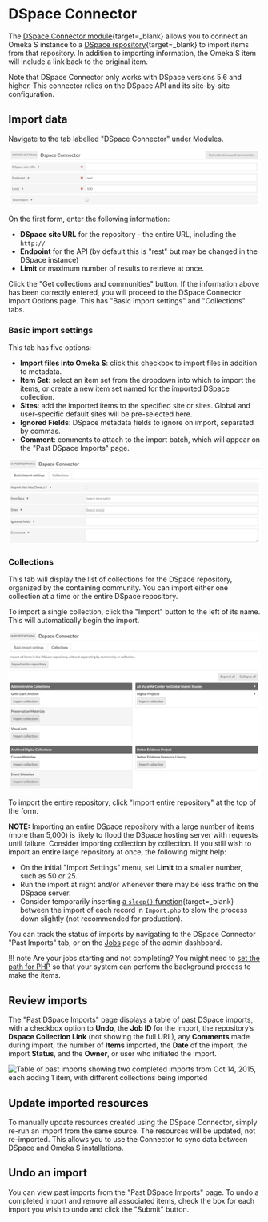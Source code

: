# DSpace Connector

The [DSpace Connector module](https://omeka.org/s/modules/DspaceConnector){target=_blank} allows you to connect an Omeka S instance to a [DSpace repository](https://duraspace.org/dspace/){target=_blank} to import items from that repository. In addition to importing information, the Omeka S item will include a link back to the original item.

Note that DSpace Connector only works with DSpace versions 5.6 and higher. This connector relies on the DSpace API and its site-by-site configuration.

## Import data

Navigate to the tab labelled "DSpace Connector" under Modules. 

![Screenshot of the field options for DSpace Connector with collections loaded from a university library](../modules/modulesfiles/dspace_import.png)

On the first form, enter the following information: 

* **DSpace site URL** for the repository - the entire URL, including the `http://`
* **Endpoint** for the API (by default this is "rest" but may be changed in the DSpace instance)
* **Limit** or maximum number of results to retrieve at once. 

Click the "Get collections and communities" button. If the information above has been correctly entered, you will proceed to the DSpace Connector Import Options page. This has "Basic import settings" and "Collections" tabs. 

### Basic import settings
This tab has five options:

* **Import files into Omeka S**: click this checkbox to import files in addition to metadata.
* **Item Set**: select an item set from the dropdown into which to import the items, or create a new item set named for the imported DSpace collection.
* **Sites**: add the imported items to the specified site or sites. Global and user-specific default sites will be pre-selected here. 
* **Ignored Fields**: DSpace metadata fields to ignore on import, separated by commas. 
* **Comment**: comments to attach to the import batch, which will appear on the "Past DSpace Imports" page.

![basic import settings, nothing entered and no boxes checked.](../modules/modulesfiles/dspace_importset.png) 

### Collections
This tab will display the list of collections for the DSpace repository, organized by the containing community. You can import either one collection at a time or the entire DSpace repository.

To import a single collection, click the "Import" button to the left of its name. This will automatically begin the import.

![First few collections from mars.gmu.edu's DSpace repository](../modules/modulesfiles/dspace_coll.png)

To import the entire repository, click "Import entire repository" at the top of the form.

**NOTE:** Importing an entire DSpace repository with a large number of items (more than 5,000) is likely to flood the DSpace hosting server with requests until failure. Consider importing collection by collection. If you still wish to import an entire large repository at once, the following might help:

* On the initial "Import Settings" menu, set **Limit** to a smaller number, such as 50 or 25.
* Run the import at night and/or whenever there may be less traffic on the DSpace server.
* Consider temporarily inserting [a `sleep()` function](https://www.w3schools.com/php/func_misc_sleep.asp){target=_blank} between the import of each record in `Import.php` to slow the process down slightly (not recommended for production).

You can track the status of imports by navigating to the DSpace Connector "Past Imports" tab, or on the [Jobs](../admin/jobs.md) page of the admin dashboard.

!!! note
	Are your jobs starting and not completing? You might need to [set the path for PHP](../configuration.md) so that your system can perform the background process to make the items.

## Review imports

The "Past DSpace Imports" page displays a table of past DSpace imports, with a checkbox option to **Undo**, the **Job ID** for the import, the repository’s **Dspace Collection Link** (not showing the full URL), any **Comments** made during import, the number of **Items** imported, the **Date** of the import, the import **Status**, and the **Owner**, or user who initiated the import.

![Table of past imports showing two completed imports from Oct 14, 2015, each adding 1 item, with different collections being imported](../modules/modulesfiles/mods_dspacepast.png)

## Update imported resources

To manually update resources created using the DSpace Connector, simply re-run an import from the same source. The resources will be updated, not re-imported. This allows you to use the Connector to sync data between DSpace and Omeka S installations.

## Undo an import

You can view past imports from the "Past DSpace Imports" page. To undo a completed import and remove all associated items, check the box for each import you wish to undo and click the "Submit" button.

